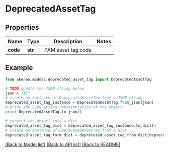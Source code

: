 # DeprecatedAssetTag


## Properties
Name | Type | Description | Notes
------------ | ------------- | ------------- | -------------
**code** | **str** | PAM asset tag code | 

## Example

```python
from akeneo.models.deprecated_asset_tag import DeprecatedAssetTag

# TODO update the JSON string below
json = "{}"
# create an instance of DeprecatedAssetTag from a JSON string
deprecated_asset_tag_instance = DeprecatedAssetTag.from_json(json)
# print the JSON string representation of the object
print DeprecatedAssetTag.to_json()

# convert the object into a dict
deprecated_asset_tag_dict = deprecated_asset_tag_instance.to_dict()
# create an instance of DeprecatedAssetTag from a dict
deprecated_asset_tag_form_dict = deprecated_asset_tag.from_dict(deprecated_asset_tag_dict)
```
[[Back to Model list]](../README.md#documentation-for-models) [[Back to API list]](../README.md#documentation-for-api-endpoints) [[Back to README]](../README.md)


